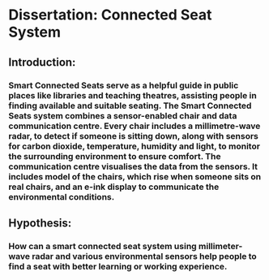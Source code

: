# Dissertation: Connected Seat System
## Introduction: 
### Smart Connected Seats serve as a helpful guide in public places like libraries and teaching theatres, assisting people in finding available and suitable seating. The Smart Connected Seats system combines a sensor-enabled chair and data communication centre. Every chair includes a millimetre-wave radar, to detect if someone is sitting down, along with sensors for carbon dioxide, temperature, humidity and light, to monitor the surrounding environment to ensure comfort. The communication centre visualises the data from the sensors. It includes model of the chairs, which rise when someone sits on real chairs, and an e-ink display to communicate the environmental conditions. 

## Hypothesis: 
### How can a smart connected seat system using millimeter-wave radar and various environmental sensors help people to find a seat with better learning or working experience.
 
